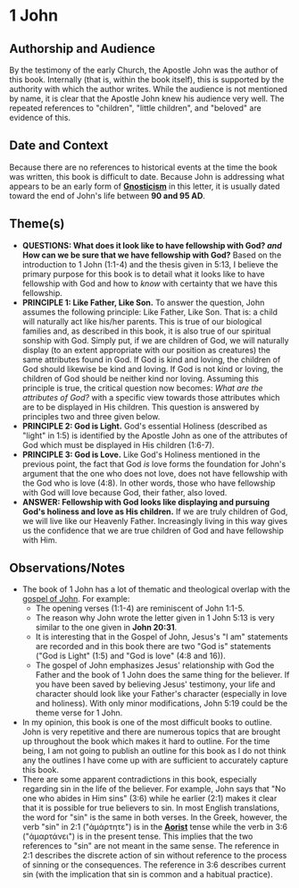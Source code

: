 # 1 John

## Authorship and Audience
By the testimony of the early Church, the Apostle John was the author of this book. Internally (that is, within the book itself), this is supported by the authority with which the author writes. While the audience is not mentioned by name, it is clear that the Apostle John knew his audience very well. The repeated references to "children", "little children", and "beloved" are evidence of this.

## Date and Context
Because there are no references to historical events at the time the book was written, this book is difficult to date. Because John is addressing what appears to be an early form of [**Gnosticism**](https://en.wikipedia.org/wiki/Gnosticism) in this letter, it is usually dated toward the end of John's life between **90 and 95 AD**.

## Theme(s)
- **QUESTIONS: What does it look like to have fellowship with God? *and* How can we be sure that we have fellowship with God?**  Based on the introduction to 1 John (1:1-4) and the thesis given in 5:13, I believe the primary purpose for this book is to detail what it looks like to have fellowship with God and how to *know* with certainty that we have this fellowship.
- **PRINCIPLE 1: Like Father, Like Son.**  To answer the question, John assumes the following principle: Like Father, Like Son. That is: a child will naturally act like his/her parents. This is true of our biological families and, as described in this book, it is also true of our spiritual sonship with God. Simply put, if we are children of God, we will naturally display (to an extent appropriate with our position as creatures) the same attributes found in God. If God is kind and loving, the children of God should likewise be kind and loving. If God is not kind or loving, the children of God should be neither kind nor loving. Assuming this principle is true, the critical question now becomes: *What are the attributes of God?* with a specific view towards those attributes which are to be displayed in His children. This question is answered by principles two and three given below.
- **PRINCIPLE 2: God is Light.**  God's essential Holiness (described as "light" in 1:5) is identified by the Apostle John as one of the attributes of God which must be displayed in His children (1:6-7).
- **PRINCIPLE 3: God is Love.**  Like God's Holiness mentioned in the previous point, the fact that God *is* love forms the foundation for John's argument that the one who does not love, does not have fellowship with the God who is love (4:8). In other words, those who have fellowship with God will love because God, their father, also loved.
- **ANSWER: Fellowship with God looks like displaying and pursuing God's holiness and love as His children.**  If we are truly children of God, we will live like our Heavenly Father. Increasingly living in this way gives us the confidence that we are true children of God and have fellowship with Him.

## Observations/Notes
  - The book of 1 John has a lot of thematic and theological overlap with the [gospel of John](https://bible.hightower.space/notes/new_testament/gospels_and_acts/john.html). For example:
      - The opening verses (1:1-4) are reminiscent of John 1:1-5.
      - The reason why John wrote the letter given in 1 John 5:13 is very similar to the one given in **John 20:31**.
      - It is interesting that in the Gospel of John, Jesus's "I am" statements are recorded and in this book there are two "God is" statements ("God is Light" (1:5) and "God is love" (4:8 and 16)).
      - The gospel of John emphasizes Jesus' relationship with God the Father and the book of 1 John does the same thing for the believer. If you have been saved by believing Jesus' testimony, your life and character should look like your Father's character (especially in love and holiness). With only minor modifications, John 5:19 could be the theme verse for 1 John.
  - In my opinion, this book is one of the most difficult books to outline. John is very repetitive and there are numerous topics that are brought up throughout the book which makes it hard to outline. For the time being, I am not going to publish an outline for this book as I do not think any the outlines I have come up with are sufficient to accurately capture this book.
  - There are some apparent contradictions in this book, especially regarding sin in the life of the believer. For example, John says that "No one who abides in Him sins" (3:6) while he earlier (2:1) makes it clear that it is possible for true believers to sin. In most English translations, the word for "sin" is the same in both verses. In the Greek, however, the verb "sin" in 2:1 ("ἁμάρτητε") is in the [**Aorist**](https://en.wikipedia.org/wiki/Aorist_(Ancient_Greek)) tense while the verb in 3:6 ("ἁμαρτάνει") is in the present tense. This implies that the two references to "sin" are not meant in the same sense. The reference in 2:1 describes the discrete action of sin without reference to the process of sinning or the consequences. The reference in 3:6 describes current sin (with the implication that sin is common and a habitual practice).
